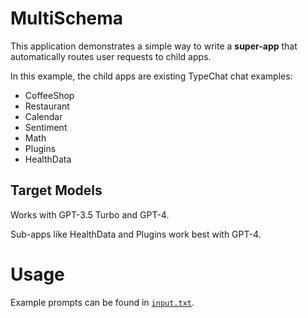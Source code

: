 # MultiSchema

This application demonstrates a simple way to write a **super-app** that automatically routes user requests to child apps. 

In this example, the child apps are existing TypeChat chat examples:

* CoffeeShop
* Restaurant
* Calendar
* Sentiment
* Math
* Plugins
* HealthData

## Target Models

Works with GPT-3.5 Turbo and GPT-4.

Sub-apps like HealthData and Plugins work best with GPT-4.

# Usage

Example prompts can be found in [`input.txt`](input.txt).

